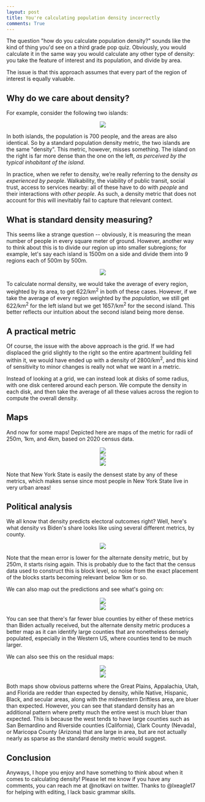 ```yaml
---
layout: post
title: You're calculating population density incorrectly
comments: True
---
```

 
The question "how do you calculate population density?" sounds like the kind of thing you'd see on a
third grade pop quiz. Obviously, you would calculate it in the same way you would calculate any other type of density: you take the feature of interest and its population, and divide by area.
 
The issue is that this approach assumes that every part of the region of interest is equally valuable.
 
## Why do we care about density?
 
For example, consider the following two islands:
 
<center><img src="/resources/2021-09-26/density.svg.png"  /></center>
 
<!-- end excerpt -->
 
In both islands, the population is 700 people, and the areas are also identical. So by a standard population
density metric, the two islands are the same "density". This metric, however, misses something. The island on
the right is far more dense than the one on the left, *as perceived by the typical inhabitant of the island*.
 
In practice, when we refer to density, we’re really referring to the density *as experienced by people*. Walkability, the viability of public transit, social trust, access to services nearby: all of these have to do
with *people* and their interactions with *other people*. As such, a density metric that does not account for this will inevitably fail to capture that relevant context.
 
## What is standard density measuring?
 
This seems like a strange question -- obviously, it is measuring the mean number of people in every square
meter of ground. However, another way to think about this is to divide our region up into smaller subregions; for
example, let's say each island is 1500m on a side and divide them into 9 regions each of 500m by 500m.
 
<center><img src="/resources/2021-09-26/subregions.svg.png"  /></center>
 
To calculate normal density, we would take the average of every region, weighted by its area, to get 622/km<sup>2</sup>
in both of these cases. However, if we take the average of every region weighted by the *population*, we still get
622/km<sup>2</sup> for the left island but we get 1657/km<sup>2</sup> for the second island. This better reflects our
intuition about the second island being more dense.
 
## A practical metric
 
Of course, the issue with the above approach is the grid. If we had displaced the grid slightly to the right so the entire
apartment building fell within it, we would have ended up with a density of 2800/km<sup>2</sup>, and this kind of
sensitivity to minor changes is really not what we want in a metric.
 
Instead of looking at a grid, we can instead look at disks of some radius, with one disk centered around each person.
We compute the density in each disk, and then take the average of all these values across the region to compute the
overall density.
 
## Maps
 
And now for some maps! Depicted here are maps of the metric for radii of 250m, 1km, and 4km, based on 2020 census data.
 
<center><img src="/resources/2021-09-26/250m.png"  /></center>
 
<center><img src="/resources/2021-09-26/1km.png"  /></center>
 
<center><img src="/resources/2021-09-26/4km.png"  /></center>
 
Note that New York State is easily the densest state by any of these metrics, which makes sense since most people in New York State live in very urban areas!
 
## Political analysis
 
We all know that density predicts electoral outcomes right? Well, here's what density vs Biden's share looks like using several different metrics, by county.
 
<center><img src="/resources/2021-09-26/metric.png"  /></center>
 
Note that the mean error is lower for the alternate density metric, but by 250m, it starts rising again. This is probably
due to the fact that the census data used to construct this is block level, so noise from the exact placement of the blocks starts becoming relevant below 1km or so.
 
We can also map out the predictions and see what's going on:
 
<center><img src="/resources/2021-09-26/Std. Dens. prediction.png"  /></center>
 
<center><img src="/resources/2021-09-26/Alt. Dens. 1km prediction.png"  /></center>
 
You can see that there's far fewer blue counties by either of these metrics than Biden actually received, but the alternate density metric produces a better map as it can identify large counties that are nonetheless densely populated, especially in
the Western US, where counties tend to be much larger.
 
We can also see this on the residual maps:
 
<center><img src="/resources/2021-09-26/Std. Dens. residual.png"  /></center>
 
<center><img src="/resources/2021-09-26/Alt. Dens. 1km residual.png"  /></center>
 
Both maps show obvious patterns where the Great Plains, Appalachia, Utah, and Florida are redder than expected by density,
while Native, Hispanic, Black, and secular areas, along with the midwestern Driftless area, are bluer than expected. However, you can see that
standard density has an additional pattern where pretty much the entire west is much bluer than expected. This is because
the west tends to have large counties such as San Bernardino and Riverside counties (California), Clark County (Nevada), or Maricopa County (Arizona) that are large in area, but are not actually 
nearly as sparse  as the standard density metric would suggest.
 
## Conclusion
 
Anyways, I hope you enjoy and have something to think about when it comes to calculating density! Please let me know if you
have any comments, you can reach me at @notkavi on twitter. Thanks to @lxeagle17 for helping with editing, I lack basic grammar skills.